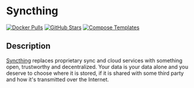 # Syncthing

[![Docker Pulls](https://img.shields.io/docker/pulls/linuxserver/syncthing?style=flat-square&color=607D8B&label=docker%20pulls&logo=docker)](https://hub.docker.com/r/linuxserver/syncthing)
[![GitHub Stars](https://img.shields.io/github/stars/linuxserver/docker-syncthing?style=flat-square&color=607D8B&label=github%20stars&logo=github)](https://github.com/linuxserver/docker-syncthing)
[![Compose Templates](https://img.shields.io/static/v1?style=flat-square&color=607D8B&label=compose&message=templates)](https://github.com/GhostWriters/DockSTARTer/tree/master/compose/.apps/syncthing)

## Description

[Syncthing](https://syncthing.net/) replaces proprietary sync and cloud services with something open, trustworthy and decentralized. Your data is your data alone and you deserve to choose where it is stored, if it is shared with some third party and how it's transmitted over the Internet.
